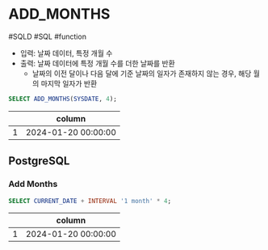 # ADD_MONTHS

#SQLD #SQL #function

- 입력: 날짜 데이터, 특정 개월 수
- 출력: 날짜 데이터에 특정 개월 수를 더한 날짜를 반환
  - 날짜의 이전 달이나 다음 달에 기준 날짜의 일자가 존재하지 않는 경우, 해당 월의 마지막 일자가 반환

```SQL
SELECT ADD_MONTHS(SYSDATE, 4);
```

|     | column              |
| --- | ------------------- |
| 1   | 2024-01-20 00:00:00 |

## PostgreSQL

### Add Months

```SQL
SELECT CURRENT_DATE + INTERVAL '1 month' * 4;
```

|     | column              |
| --- | ------------------- |
| 1   | 2024-01-20 00:00:00 |
